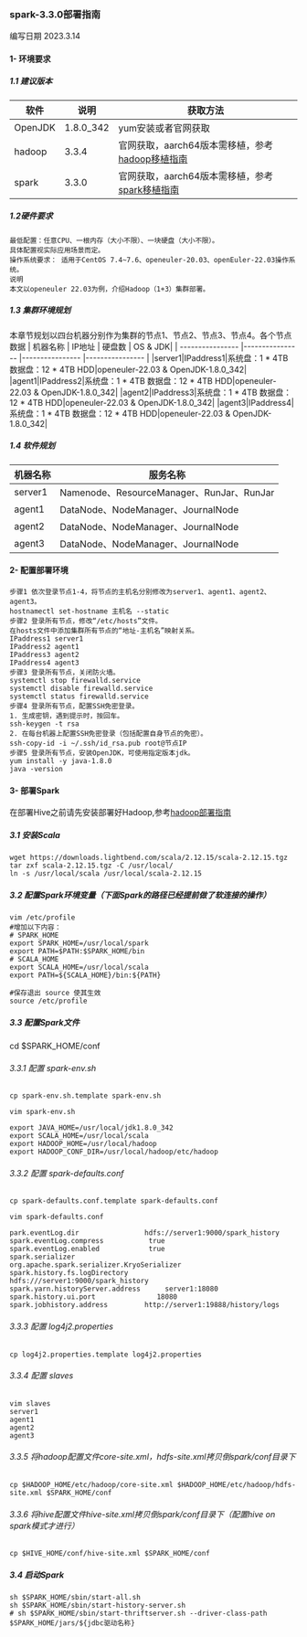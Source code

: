 ### spark-3.3.0部署指南
编写日期 2023.3.14
#### 1- 环境要求
##### 1.1 建议版本
| 软件 | 说明 | 获取方法 |
| ---------------- |---------------- |---------------- |
|OpenJDK|1.8.0_342|yum安装或者官网获取|
|hadoop|3.3.4|官网获取，aarch64版本需移植，参考[hadoop移植指南](https://gitee.com/openeuler/bigdata/blob/master/Docs/%E7%A7%BB%E6%A4%8D%E6%8C%87%E5%8D%97/hadoop.md)|
|spark|3.3.0|官网获取，aarch64版本需移植，参考[spark移植指南](https://gitee.com/openeuler/bigdata/blob/master/Docs/%E7%A7%BB%E6%A4%8D%E6%8C%87%E5%8D%97/spark.md)|
##### 1.2硬件要求
```
最低配置：任意CPU、一根内存（大小不限）、一块硬盘（大小不限）。
具体配置视实际应用场景而定。
操作系统要求： 适用于CentOS 7.4~7.6、openeuler-20.03、openEuler-22.03操作系统。
说明
本文以openeuler 22.03为例，介绍Hadoop（1+3）集群部署。
```
##### 1.3 集群环境规划
本章节规划以四台机器分别作为集群的节点1、节点2、节点3、节点4。各个节点数据
| 机器名称 | IP地址 | 硬盘数 | OS & JDK|
| ---------------- |---------------- |---------------- |---------------- |
|server1|IPaddress1|系统盘：1 * 4TB 数据盘：12 * 4TB HDD|openeuler-22.03 & OpenJDK-1.8.0_342|
|agent1|IPaddress2|系统盘：1 * 4TB 数据盘：12 * 4TB HDD|openeuler-22.03 & OpenJDK-1.8.0_342|
|agent2|IPaddress3|系统盘：1 * 4TB 数据盘：12 * 4TB HDD|openeuler-22.03 & OpenJDK-1.8.0_342|
|agent3|IPaddress4|系统盘：1 * 4TB 数据盘：12 * 4TB HDD|openeuler-22.03 & OpenJDK-1.8.0_342|
##### 1.4 软件规划
| 机器名称 | 服务名称 |
| ---------------- |---------------- |
|server1|Namenode、ResourceManager、RunJar、RunJar|
|agent1|DataNode、NodeManager、JournalNode|
|agent2|DataNode、NodeManager、JournalNode|
|agent3|DataNode、NodeManager、JournalNode|
#### 2- 配置部署环境
```
步骤1 依次登录节点1-4，将节点的主机名分别修改为server1、agent1、agent2、agent3。
hostnamectl set-hostname 主机名 --static
步骤2 登录所有节点，修改“/etc/hosts”文件。
在hosts文件中添加集群所有节点的“地址-主机名”映射关系。
IPaddress1 server1
IPaddress2 agent1
IPaddress3 agent2
IPaddress4 agent3
步骤3 登录所有节点，关闭防火墙。
systemctl stop firewalld.service
systemctl disable firewalld.service
systemctl status firewalld.service
步骤4 登录所有节点，配置SSH免密登录。
1. 生成密钥，遇到提示时，按回车。
ssh-keygen -t rsa
2. 在每台机器上配置SSH免密登录（包括配置自身节点的免密）。
ssh-copy-id -i ~/.ssh/id_rsa.pub root@节点IP
步骤5 登录所有节点，安装OpenJDK，可使用指定版本jdk。
yum install -y java-1.8.0
java -version
```
#### 3- 部署Spark
在部署Hive之前请先安装部署好Hadoop,参考[hadoop部署指南](https://gitee.com/openeuler/bigdata/blob/master/Docs/%E9%83%A8%E7%BD%B2%E6%8C%87%E5%8D%97/hadoop.md)
##### 3.1 安装Scala
```
wget https://downloads.lightbend.com/scala/2.12.15/scala-2.12.15.tgz
tar zxf scala-2.12.15.tgz -C /usr/local/
ln -s /usr/local/scala /usr/local/scala-2.12.15
```
##### 3.2 配置Spark环境变量（下面Spark的路径已经提前做了软连接的操作）
```
vim /etc/profile
#增加以下内容：
# SPARK_HOME
export SPARK_HOME=/usr/local/spark
export PATH=$PATH:$SPARK_HOME/bin
# SCALA_HOME
export SCALA_HOME=/usr/local/scala
export PATH=${SCALA_HOME}/bin:${PATH}

#保存退出 source 使其生效
source /etc/profile
```
##### 3.3 配置Spark文件
cd $SPARK_HOME/conf
###### 3.3.1 配置 spark-env.sh
```
cp spark-env.sh.template spark-env.sh

vim spark-env.sh

export JAVA_HOME=/usr/local/jdk1.8.0_342
export SCALA_HOME=/usr/local/scala
export HADOOP_HOME=/usr/local/hadoop
export HADOOP_CONF_DIR=/usr/local/hadoop/etc/hadoop
```
###### 3.3.2 配置 spark-defaults.conf
```
cp spark-defaults.conf.template spark-defaults.conf 

vim spark-defaults.conf

park.eventLog.dir                hdfs://server1:9000/spark_history
spark.eventLog.compress           true
spark.eventLog.enabled            true
spark.serializer                   org.apache.spark.serializer.KryoSerializer
spark.history.fs.logDirectory        hdfs:///server1:9000/spark_history
spark.yarn.historyServer.address      server1:18080
spark.history.ui.port               18080
spark.jobhistory.address         http://server1:19888/history/logs
```
###### 3.3.3 配置 log4j2.properties
```
cp log4j2.properties.template log4j2.properties
```
###### 3.3.4 配置 slaves
```
vim slaves
server1
agent1
agent2
agent3
```
###### 3.3.5 将hadoop配置文件core-site.xml，hdfs-site.xml拷贝倒spark/conf目录下
```
cp $HADOOP_HOME/etc/hadoop/core-site.xml $HADOOP_HOME/etc/hadoop/hdfs-site.xml $SPARK_HOME/conf
```
###### 3.3.6 将hive配置文件hive-site.xml拷贝倒spark/conf目录下（配置hive on spark模式才进行）
```
cp $HIVE_HOME/conf/hive-site.xml $SPARK_HOME/conf
```
##### 3.4 启动Spark
```
sh $SPARK_HOME/sbin/start-all.sh
sh $SPARK_HOME/sbin/start-history-server.sh
# sh $SPARK_HOME/sbin/start-thriftserver.sh --driver-class-path $SPARK_HOME/jars/${jdbc驱动名称}

```
